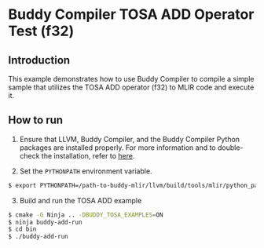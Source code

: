 # Buddy Compiler TOSA ADD Operator Test (f32)

## Introduction
This example demonstrates how to use Buddy Compiler to compile a simple sample that utilizes the TOSA ADD operator (f32) to MLIR code and execute it.

## How to run
1. Ensure that LLVM, Buddy Compiler, and the Buddy Compiler Python packages are installed properly. For more information and to double-check the installation, refer to [here](https://github.com/buddy-compiler/buddy-mlir).

2. Set the `PYTHONPATH` environment variable.
```bash
$ export PYTHONPATH=/path-to-buddy-mlir/llvm/build/tools/mlir/python_packages/mlir_core:/path-to-buddy-mlir/build/python_packages:${PYTHONPATH}
```

3. Build and run the TOSA ADD example
```bash
$ cmake -G Ninja .. -DBUDDY_TOSA_EXAMPLES=ON
$ ninja buddy-add-run
$ cd bin
$ ./buddy-add-run
```
